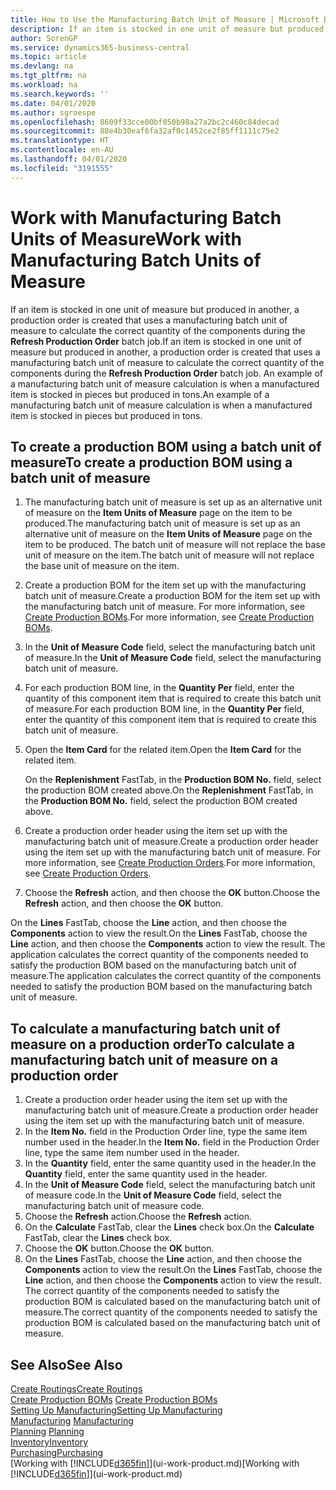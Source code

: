 ```yaml
---
title: How to Use the Manufacturing Batch Unit of Measure | Microsoft Docs
description: If an item is stocked in one unit of measure but produced in another, then the production order must be use a manufacturing batch unit of measure to calculate the correct quantity of components. An example of a manufacturing batch unit of measure calculation is when a manufactured item is stocked in pieces but produced in tons.
author: SorenGP
ms.service: dynamics365-business-central
ms.topic: article
ms.devlang: na
ms.tgt_pltfrm: na
ms.workload: na
ms.search.keywords: ''
ms.date: 04/01/2020
ms.author: sgroespe
ms.openlocfilehash: 8609f33cce00bf050b98a27a2bc2c460c84decad
ms.sourcegitcommit: 88e4b30eaf6fa32af0c1452ce2f85ff1111c75e2
ms.translationtype: HT
ms.contentlocale: en-AU
ms.lasthandoff: 04/01/2020
ms.locfileid: "3191555"
---
```

# <a name="work-with-manufacturing-batch-units-of-measure"></a><span data-ttu-id="77bb8-104">Work with Manufacturing Batch Units of Measure</span><span class="sxs-lookup"><span data-stu-id="77bb8-104">Work with Manufacturing Batch Units of Measure</span></span>
<span data-ttu-id="77bb8-105">If an item is stocked in one unit of measure but produced in another, a production order is created that uses a manufacturing batch unit of measure to calculate the correct quantity of the components during the **Refresh Production Order** batch job.</span><span class="sxs-lookup"><span data-stu-id="77bb8-105">If an item is stocked in one unit of measure but produced in another, a production order is created that uses a manufacturing batch unit of measure to calculate the correct quantity of the components during the **Refresh Production Order** batch job.</span></span> <span data-ttu-id="77bb8-106">An example of a manufacturing batch unit of measure calculation is when a manufactured item is stocked in pieces but produced in tons.</span><span class="sxs-lookup"><span data-stu-id="77bb8-106">An example of a manufacturing batch unit of measure calculation is when a manufactured item is stocked in pieces but produced in tons.</span></span>  

## <a name="to-create-a-production-bom-using-a-batch-unit-of-measure"></a><span data-ttu-id="77bb8-107">To create a production BOM using a batch unit of measure</span><span class="sxs-lookup"><span data-stu-id="77bb8-107">To create a production BOM using a batch unit of measure</span></span>  
1.  <span data-ttu-id="77bb8-108">The manufacturing batch unit of measure is set up as an alternative unit of measure on the **Item Units of Measure** page on the item to be produced.</span><span class="sxs-lookup"><span data-stu-id="77bb8-108">The manufacturing batch unit of measure is set up as an alternative unit of measure on the **Item Units of Measure** page on the item to be produced.</span></span> <span data-ttu-id="77bb8-109">The batch unit of measure will not replace the base unit of measure on the item.</span><span class="sxs-lookup"><span data-stu-id="77bb8-109">The batch unit of measure will not replace the base unit of measure on the item.</span></span>  
2.  <span data-ttu-id="77bb8-110">Create a production BOM for the item set up with the manufacturing batch unit of measure.</span><span class="sxs-lookup"><span data-stu-id="77bb8-110">Create a production BOM for the item set up with the manufacturing batch unit of measure.</span></span> <span data-ttu-id="77bb8-111">For more information, see [Create Production BOMs](production-how-to-create-production-boms.md).</span><span class="sxs-lookup"><span data-stu-id="77bb8-111">For more information, see [Create Production BOMs](production-how-to-create-production-boms.md).</span></span>  
3.  <span data-ttu-id="77bb8-112">In the **Unit of Measure Code** field, select the manufacturing batch unit of measure.</span><span class="sxs-lookup"><span data-stu-id="77bb8-112">In the **Unit of Measure Code** field, select the manufacturing batch unit of measure.</span></span>  
4.  <span data-ttu-id="77bb8-113">For each production BOM line, in the **Quantity Per** field, enter the quantity of this component item that is required to create this batch unit of measure.</span><span class="sxs-lookup"><span data-stu-id="77bb8-113">For each production BOM line, in the **Quantity Per** field, enter the quantity of this component item that is required to create this batch unit of measure.</span></span>  
5.  <span data-ttu-id="77bb8-114">Open the **Item Card** for the related item.</span><span class="sxs-lookup"><span data-stu-id="77bb8-114">Open the **Item Card** for the related item.</span></span>  

    <span data-ttu-id="77bb8-115">On the **Replenishment** FastTab, in the **Production BOM No.** field, select the production BOM created above.</span><span class="sxs-lookup"><span data-stu-id="77bb8-115">On the **Replenishment** FastTab, in the **Production BOM No.** field, select the production BOM created above.</span></span>  
6.  <span data-ttu-id="77bb8-116">Create a production order header using the item set up with the manufacturing batch unit of measure.</span><span class="sxs-lookup"><span data-stu-id="77bb8-116">Create a production order header using the item set up with the manufacturing batch unit of measure.</span></span> <span data-ttu-id="77bb8-117">For more information, see [Create Production Orders](production-how-to-create-production-orders.md).</span><span class="sxs-lookup"><span data-stu-id="77bb8-117">For more information, see [Create Production Orders](production-how-to-create-production-orders.md).</span></span>  
7.  <span data-ttu-id="77bb8-118">Choose the **Refresh** action, and then choose  the **OK** button.</span><span class="sxs-lookup"><span data-stu-id="77bb8-118">Choose the **Refresh** action, and then choose  the **OK** button.</span></span>  

<span data-ttu-id="77bb8-119">On the **Lines** FastTab, choose the **Line** action, and then choose the **Components** action to view the result.</span><span class="sxs-lookup"><span data-stu-id="77bb8-119">On the **Lines** FastTab, choose the **Line** action, and then choose the **Components** action to view the result.</span></span> <span data-ttu-id="77bb8-120">The application calculates the correct quantity of the components needed to satisfy the production BOM based on the manufacturing batch unit of measure.</span><span class="sxs-lookup"><span data-stu-id="77bb8-120">The application calculates the correct quantity of the components needed to satisfy the production BOM based on the manufacturing batch unit of measure.</span></span>  

## <a name="to-calculate-a-manufacturing-batch-unit-of-measure-on-a-production-order"></a><span data-ttu-id="77bb8-121">To calculate a manufacturing batch unit of measure on a production order</span><span class="sxs-lookup"><span data-stu-id="77bb8-121">To calculate a manufacturing batch unit of measure on a production order</span></span>  
1.  <span data-ttu-id="77bb8-122">Create a production order header using the item set up with the manufacturing batch unit of measure.</span><span class="sxs-lookup"><span data-stu-id="77bb8-122">Create a production order header using the item set up with the manufacturing batch unit of measure.</span></span>  
2.  <span data-ttu-id="77bb8-123">In the **Item No.** field in the Production Order line, type the same item number used in the header.</span><span class="sxs-lookup"><span data-stu-id="77bb8-123">In the **Item No.** field in the Production Order line, type the same item number used in the header.</span></span>  
3.  <span data-ttu-id="77bb8-124">In the **Quantity** field, enter the same quantity used in the header.</span><span class="sxs-lookup"><span data-stu-id="77bb8-124">In the **Quantity** field, enter the same quantity used in the header.</span></span>  
4.  <span data-ttu-id="77bb8-125">In the **Unit of Measure Code** field, select the manufacturing batch unit of measure code.</span><span class="sxs-lookup"><span data-stu-id="77bb8-125">In the **Unit of Measure Code** field, select the manufacturing batch unit of measure code.</span></span>  
5.  <span data-ttu-id="77bb8-126">Choose the **Refresh** action.</span><span class="sxs-lookup"><span data-stu-id="77bb8-126">Choose the **Refresh** action.</span></span>
6.  <span data-ttu-id="77bb8-127">On the **Calculate** FastTab, clear the **Lines** check box.</span><span class="sxs-lookup"><span data-stu-id="77bb8-127">On the **Calculate** FastTab, clear the **Lines** check box.</span></span>  
7.  <span data-ttu-id="77bb8-128">Choose the **OK** button.</span><span class="sxs-lookup"><span data-stu-id="77bb8-128">Choose the **OK** button.</span></span>  
8.  <span data-ttu-id="77bb8-129">On the **Lines** FastTab, choose the **Line** action, and then choose the **Components** action to view the result.</span><span class="sxs-lookup"><span data-stu-id="77bb8-129">On the **Lines** FastTab, choose the **Line** action, and then choose the **Components** action to view the result.</span></span> <span data-ttu-id="77bb8-130">The correct quantity of the components needed to satisfy the production BOM is calculated based on the manufacturing batch unit of measure.</span><span class="sxs-lookup"><span data-stu-id="77bb8-130">The correct quantity of the components needed to satisfy the production BOM is calculated based on the manufacturing batch unit of measure.</span></span>  

## <a name="see-also"></a><span data-ttu-id="77bb8-131">See Also</span><span class="sxs-lookup"><span data-stu-id="77bb8-131">See Also</span></span>  
[<span data-ttu-id="77bb8-132">Create Routings</span><span class="sxs-lookup"><span data-stu-id="77bb8-132">Create Routings</span></span>](production-how-to-create-routings.md)  
<span data-ttu-id="77bb8-133">[Create Production BOMs](production-how-to-create-production-boms.md)   </span><span class="sxs-lookup"><span data-stu-id="77bb8-133">[Create Production BOMs](production-how-to-create-production-boms.md)   </span></span>  
[<span data-ttu-id="77bb8-134">Setting Up Manufacturing</span><span class="sxs-lookup"><span data-stu-id="77bb8-134">Setting Up Manufacturing</span></span>](production-configure-production-processes.md)  
<span data-ttu-id="77bb8-135">[Manufacturing](production-manage-manufacturing.md)  </span><span class="sxs-lookup"><span data-stu-id="77bb8-135">[Manufacturing](production-manage-manufacturing.md)  </span></span>  
<span data-ttu-id="77bb8-136">[Planning](production-planning.md) </span><span class="sxs-lookup"><span data-stu-id="77bb8-136">[Planning](production-planning.md) </span></span>  
[<span data-ttu-id="77bb8-137">Inventory</span><span class="sxs-lookup"><span data-stu-id="77bb8-137">Inventory</span></span>](inventory-manage-inventory.md)  
[<span data-ttu-id="77bb8-138">Purchasing</span><span class="sxs-lookup"><span data-stu-id="77bb8-138">Purchasing</span></span>](purchasing-manage-purchasing.md)  
<span data-ttu-id="77bb8-139">[Working with [!INCLUDE[d365fin](includes/d365fin_md.md)]](ui-work-product.md)</span><span class="sxs-lookup"><span data-stu-id="77bb8-139">[Working with [!INCLUDE[d365fin](includes/d365fin_md.md)]](ui-work-product.md)</span></span>  
